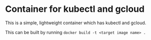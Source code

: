 # Container for kubectl and gcloud

This is a simple, lightweight container which has kubectl and gcloud.

This can be built by running `docker build -t <target image name> .`
